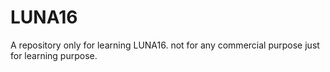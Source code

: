 # LUNA16
A repository only for learning LUNA16.
not for any commercial purpose just for learning purpose.